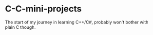 # C-C-mini-projects
The start of my journey in learning C++/C#, probably won't bother with plain C though. 
